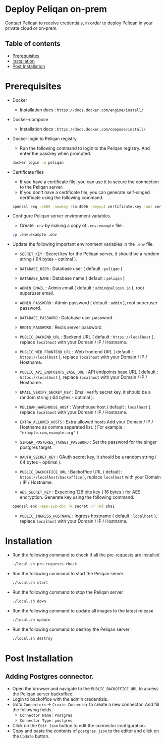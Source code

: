 # Deploy Peliqan on-prem

Contact Peliqan to receive credentials, in order to deploy Peliqan in your private cloud or on-prem.

## Table of contents
- [Prerequisites](#prerequisites)
- [Installation](#installation)
- [Post Installation](#post-installation)

# Prerequisites
- Docker
  - Installation docs : `https://docs.docker.com/engine/install/`
  

- Docker-compose
  - Installation docs : `https://docs.docker.com/compose/install/`
  

- Docker login to Peliqan registry
  - Run the following command to login to the Peliqan registry. And enter the passkey when prompted.
  ```bash
  docker login -u peliqan
  ```

- Certificate files
  - If you have a certificate file, you can use it to secure the connection to the Peliqan server.
  - If you don't have a certificate file, you can generate self-singed certificate using the following command.
  ```bash
  openssl req -x509 -newkey rsa:4096 -keyout certificate.key -out certificate.crt -days 365
  ```


- Configure Peliqan server environment variables.
  - Create `.env` by making a copy of `.env.example` file.
  ```bash
  cp .env.example .env
  ```
  

- Update the following important environment variables in the `.env` file.

  - `SECRET_KEY` : Secret key for the Peliqan server, it should be a random string ( 64 bytes - optimal ).

  - `DATABASE_USER` : Database user ( default : `peliqan` )
  - `DATABASE_NAME` : Database name ( default : `peliqan` )
  - `ADMIN_EMAIL` : Admin email ( default : `admin@peliqan.io` ), root superuser email.
  - `ADMIN_PASSWORD` : Admin password ( default : `admin` ), root superuser password.
  - `DATABASE_PASSWORD` : Database user password.
  - `REDIS_PASSWORD` : Redis server password.
  - `PUBLIC_BACKEND_URL` : Backend URL ( default : `https://localhost` ), replace `localhost` with your Domain / IP / Hostname.
  - `PUBLIC_WEB_FRONTEND_URL` : Web frontend URL ( default : `https://localhost` ), replace `localhost` with your Domain / IP / Hostname.
  - `PUBLIC_API_ENDPOINTS_BASE_URL` : API endpoints base URL ( default : `https://localhost` ), replace `localhost` with your Domain / IP / Hostname.
  - `EMAIL_VERIFY_SECRET_KEY` : Email verify secret key, it should be a random string ( 64 bytes - optimal ).
  - `PELIQAN_WAREHOUSE_HOST` : Warehouse host ( default : `localhost` ), replace `localhost` with your Domain / IP / Hostname.
  - `EXTRA_ALLOWED_HOSTS` : Extra allowed hosts.Add your Domain / IP / Hostname as comma seperated list. ( For example : `"example.com,example.org"` )
  - `SINGER_POSTGRES_TARGET_PASSWORD` : Set the password for the singer postgres target.
  - `OAUTH_SECRET_KEY` : OAuth secret key, it should be a random string ( 64 bytes - optimal ).
  - `PUBLIC_BACKOFFICE_URL` : Backoffice URL ( default : `https://localhost/backoffice` ), replace `localhost` with your Domain / IP / Hostname.
  - `AES_SECRET_KEY` : Expecting 128 bits key ( 16 bytes ) for AES encryption. Generate key using the following command.
  ```bash
  openssl enc -aes-128-cbc -k secret -P -md sha1
  ```
  - `PUBLIC_INGRESS_HOSTNAME` : Ingress hostname ( default : `localhost` ), replace `localhost` with your Domain / IP / Hostname.

# Installation
- Run the following command to check if all the pre-requests are installed
  ```bash
  ./local.sh pre-requests-check
  ```
- Run the following command to start the Peliqan server
  ```bash
  ./local.sh start
  ```
- Run the following command to stop the Peliqan server
  ```bash
  ./local.sh down
  ```
- Run the following command to update all images to the latest release
  ```bash
  ./local.sh update
  ```
- Run the following command to destroy the Peliqan server
  ```bash
  ./local.sh destroy
  ```

# Post Installation

## Adding Postgres connector.
- Open the browser and navigate to the `PUBLIC_BACKOFFICE_URL` to access the Peliqan server backoffice.
- Login to backoffice with the admin credentials.
- Goto `Connectors` -> `Create Connector` to create a new connector. And fill the following fields.
  - `Connector Name` : `Postgres`
  - `Connector Type` : `postgres`
- Click on the `Edit Json` button to edit the connector configuration.
- Copy and paste the contents of `postgres.json` to the editor and click on the `Update` button.
